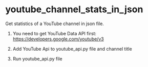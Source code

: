 # youtube_channel_stats_in_json

Get statistics of a YouTube channel in json file.

1. You need to get YouTube Data API first: https://developers.google.com/youtube/v3

2. Add YouTube Api to youtube_api.py file and channel title

3. Run youtube_api.py file
